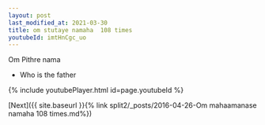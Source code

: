 ```yaml
---
layout: post
last_modified_at: 2021-03-30
title: om stutaye namaha  108 times
youtubeId: imtHnCgc_uo
---
```

 
 
Om Pithre nama 
 
 -  Who is the father 
 
  
 
  
 
 
 
 
 
 


{% include youtubePlayer.html id=page.youtubeId %}
 
[Next]({{ site.baseurl }}{% link  split2/_posts/2016-04-26-Om mahaamanase namaha 108 times.md%})
 
